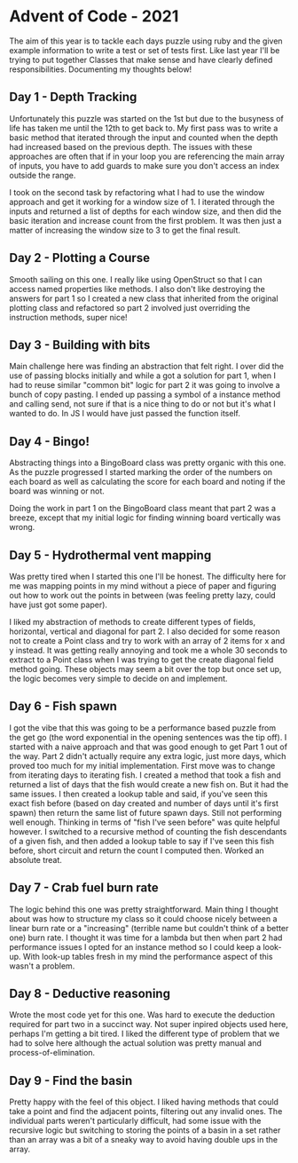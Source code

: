 # Advent of Code - 2021

The aim of this year is to tackle each days puzzle using ruby and the given example information to write a test or set of tests first. Like last year I'll be trying to put together Classes that make sense and have clearly defined responsibilities. Documenting my thoughts below!

## Day 1 - Depth Tracking
Unfortunately this puzzle was started on the 1st but due to the busyness of life has taken me until the 12th to get back to. My first pass was to write a basic method that iterated through the input and counted when the depth had increased based on the previous depth. The issues with these approaches are often that if in your loop you are referencing the main array of inputs, you have to add guards to make sure you don't access an index outside the range.

I took on the second task by refactoring what I had to use the window approach and get it working for a window size of 1. I iterated through the inputs and returned a list of depths for each window size, and then did the basic iteration and increase count from the first problem. It was then just a matter of increasing the window size to 3 to get the final result.

## Day 2 - Plotting a Course
Smooth sailing on this one. I really like using OpenStruct so that I can access named properties like methods. I also don't like destroying the answers for part 1 so I created a new class that inherited from the original plotting class and refactored so part 2 involved just overriding the instruction methods, super nice!

## Day 3 - Building with bits
Main challenge here was finding an abstraction that felt right. I over did the use of passing blocks initially and while a got a solution for part 1, when I had to reuse similar "common bit" logic for part 2 it was going to involve a bunch of copy pasting. I ended up passing a symbol of a instance method and calling send, not sure if that is a nice thing to do or not but it's what I wanted to do. In JS I would have just passed the function itself.

## Day 4 - Bingo!
Abstracting things into a BingoBoard class was pretty organic with this one. As the puzzle progressed I started marking the order of the numbers on each board as well as calculating the score for each board and noting if the board was winning or not.

Doing the work in part 1 on the BingoBoard class meant that part 2 was a breeze, except that my initial logic for finding winning board vertically was wrong.

## Day 5 - Hydrothermal vent mapping
Was pretty tired when I started this one I'll be honest. The difficulty here for me was mapping points in my mind without a piece of paper and figuring out how to work out the points in between (was feeling pretty lazy, could have just got some paper).

I liked my abstraction of methods to create different types of fields, horizontal, vertical and diagonal for part 2. I also decided for some reason not to create a Point class and try to work with an array of 2 items for x and y instead. It was getting really annoying and took me a whole 30 seconds to extract to a Point class when I was trying to get the create diagonal field method going. These objects may seem a bit over the top but once set up, the logic becomes very simple to decide on and implement.

## Day 6 - Fish spawn
I got the vibe that this was going to be a performance based puzzle from the get go (the word exponential in the opening sentences was the tip off). I started with a naive approach and that was good enough to get Part 1 out of the way. Part 2 didn't actually require any extra logic, just more days, which proved too much for my initial implementation.
First move was to change from iterating days to iterating fish. I created a method that took a fish and returned a list of days that the fish would create a new fish on. But it had the same issues. I then created a lookup table and said, if you've seen this exact fish before (based on day created and number of days until it's first spawn) then return the same list of future spawn days. Still not performing well enough.
Thinking in terms of "fish I've seen before" was quite helpful however. I switched to a recursive method of counting the fish descendants of a given fish, and then added a lookup table to say if I've seen this fish before, short circuit and return the count I computed then. Worked an absolute treat.

## Day 7 - Crab fuel burn rate
The logic behind this one was pretty straightforward. Main thing I thought about was how to structure my class so it could choose nicely between a linear burn rate or a "increasing" (terrible name but couldn't think of a better one) burn rate. I thought it was time for a lambda but then when part 2 had performance issues I opted for an instance method so I could keep a look-up.
With look-up tables fresh in my mind the performance aspect of this wasn't a problem.

## Day 8 - Deductive reasoning
Wrote the most code yet for this one. Was hard to execute the deduction required for part two in a succinct way. Not super inpired objects used here, perhaps I'm getting a bit tired. I liked the different type of problem that we had to solve here although the actual solution was pretty manual and process-of-elimination.

## Day 9 - Find the basin
Pretty happy with the feel of this object. I liked having methods that could take a point and find the adjacent points, filtering out any invalid ones. The individual parts weren't particularly difficult, had some issue with the recursive logic but switching to storing the points of a basin in a set rather than an array was a bit of a sneaky way to avoid having double ups in the array.